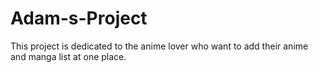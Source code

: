 # Adam-s-Project
This project is dedicated to the anime lover who want to add their anime and manga list at one place.
